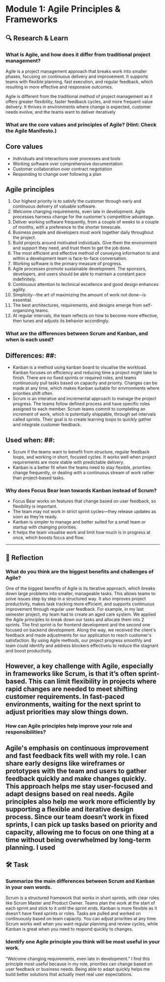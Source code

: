  # Module 1: Agile Principles & Frameworks
## 🔍 Research & Learn

### What is Agile, and how does it differ from traditional project management?
Agile is a project management approach that breaks work into smaller phases, focusing on continuous delivery and improvement. It supports teams with flexible planning, fast execution, and regular feedback, which resulting in more effective and responsive outcomes.
    
Agile is different from the traditional method of project management as it offers greater flexibility, faster feedback cycles, and more frequent value delivery. It thrives in environments where change is expected, customer needs evolve, and the teams want to deliver iteratively
### What are the core values and principles of Agile? (Hint: Check the Agile Manifesto.)
## Core values ##
- Individuals and interactions over processes and tools
- Working software over comprehensive documentation
- Customer collaboration over contract negotiation
- Responding to change over following a plan
## Agile principles ##
1. Our highest priority is to satisfy the customer
through early and continuous delivery
of valuable software.
2. Welcome changing requirements, even late in
development. Agile processes harness change for
the customer's competitive advantage.
3. Deliver working software frequently, from a
couple of weeks to a couple of months, with a
preference to the shorter timescale.
4. Business people and developers must work
together daily throughout the project.
5. Build projects around motivated individuals.
Give them the environment and support they need,
and trust them to get the job done.
6. The most efficient and effective method of
conveying information to and within a development
team is face-to-face conversation.
7. Working software is the primary measure of progress.
8. Agile processes promote sustainable development.
The sponsors, developers, and users should be able
to maintain a constant pace indefinitely.
9. Continuous attention to technical excellence
and good design enhances agility.
10. Simplicity--the art of maximizing the amount
of work not done--is essential.
11. The best architectures, requirements, and designs
emerge from self-organizing teams.
12. At regular intervals, the team reflects on how
to become more effective, then tunes and adjusts
its behavior accordingly.

### What are the differences between Scrum and Kanban, and when is each used?
## Differences: ##:
- Kanban is a method using kanban board to visualise the workload. Kanban focuses on efficiency and reducing time a project might take to finish. There are no fixed sprints or required roles, and teams continuously pull tasks based on capacity and priority. Changes can be made at any time, which makes Kanban suitable for environments where priorities shift often.
- Scrum is an interative and incremental approach to manage the project progress. The teams follow defined process and have specific roles assigned to each member. Scrum teams commit to completing an increment of work, which is potentially shippable, through set intervals called sprints. Their goal is to create learning loops to quickly gather and integrate customer feedback. 

## Used when: ##:
- Scrum if the teams want to benefit from structure, regular feedback loops, and working in short, focused cycles. It works well when project requirements are more stable with predictable delivery.
- Kanban is a better fit when the teams need to stay flexible, priorities change frequently, or dealing with a continuous stream of work rather than project-based tasks.

### Why does Focus Bear lean towards Kanban instead of Scrum?
- Focus Bear works on features that change based on user feedback, so flexibility is important.
- The team may not work in strict sprint cycles—they release updates as soon as they’re ready.
- Kanban is simpler to manage and better suited for a small team or startup with changing priorities.
- It helps the team visualise work and limit how much is in progress at once, which boosts focus and flow.


---
## 📝 Reflection

### What do you think are the biggest benefits and challenges of Agile?
One of the biggest benefits of Agile is its iterative approach, which breaks down large problems into smaller, manageable tasks. This allows teams to solve issues step by step in a structured way. It also improves project productivity, makes task tracking more efficient, and supports continuous improvement through regular user feedback. For example, in my last semester project, my team had to create an aged care system. We applied the Agile principles to break down our tasks and allocate them into 2 sprints. The first sprint is for frontend development and the second one focused on backend development. Along the way, we received the client's feedback and made adjustments for our application to reach customer's satisfaction. By using Agile methods, our project progress smoothly and team could identify and address blockers effectivelu to reduce the stagnant and boost productivity.
    
However, a key challenge with Agile, especially in frameworks like Scrum, is that it’s often sprint-based. This can limit flexibility in projects where rapid changes are needed to meet shifting customer requirements. In fast-paced environments, waiting for the next sprint to adjust priorities may slow things down. 
---

### How can Agile principles help improve your role and responsibilities?
Agile's emphasis on continuous improvement and fast feedback fits well with my role. I can share early designs like wireframes or prototypes with the team and users to gather feedback quickly and make changes quickly. This approach helps me stay user-focused and adapt designs based on real needs. Agile principles also help me work more efficiently by supporting a flexible and iterative design process. Since our team doesn’t work in fixed sprints, I can pick up tasks based on priority and capacity, allowing me to focus on one thing at a time without being overwhelmed by long-term planning. 
I used
---
## 🛠️ Task

### Summarize the main differences between Scrum and Kanban in your own words.
Scrum is a structured framework that works in short sprints, with clear roles like Scrum Master and Product Owner. Teams plan the work at the start of each sprint and stick to it until the sprint ends. Kanban is more flexible as it doesn’t have fixed sprints or roles. Tasks are pulled and worked on continuously based on team capacity. You can adjust priorities at any time. Scrum works well when you want regular planning and review cycles, while Kanban is great when you need to respond quickly to changes.
### Identify one Agile principle you think will be most useful in your work.
“Welcome changing requirements, even late in development.”
I find this principle most useful because in my role, priorities can change based on user feedback or business needs. Being able to adapt quickly helps me build better solutions that actually meet real user expectations.